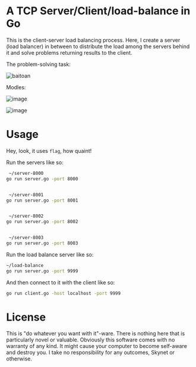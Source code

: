 # A TCP Server/Client/load-balance in Go #

This is the client-server load balancing process. Here, I create a server (load balancer) in between to distribute the load among the servers behind it and solve problems returning results to the client.


The problem-solving task:


![baitoan](https://github.com/Vokhanh12/tcp-load-balance-client-server/assets/36543564/c2bed836-e9b6-4307-8910-28e49e9f353d)


Modles:


![image](https://github.com/Vokhanh12/tcp-load-balance-client-server/assets/36543564/065c9b84-6340-4679-b6b5-bcbfd80ff5d5)


![image](https://github.com/Vokhanh12/tcp-load-balance-client-server/assets/36543564/2e204417-e37e-4b67-a10d-b383a79f5219)




# Usage #

Hey, look, it uses `flag`, how quaint!

Run the servers like so:

```bash
 ~/server-8000   
go run server.go -port 8000


 ~/server-8001   
go run server.go -port 8001


 ~/server-8002   
go run server.go -port 8002


 ~/server-8003   
go run server.go -port 8003
```


Run the load balance server like so:

```bash
~/load-balance
go run server.go -port 9999
```


And then connect to it with the client like so:


```bash
go run client.go -host localhost -port 9999
```



# License #

This is "do whatever you want with it"-ware. There is nothing here that is
particularly novel or valuable. Obviously this software comes with no warranty
of any kind. It might cause your computer to become self-aware and destroy
you. I take no responsibility for any outcomes, Skynet or otherwise.
